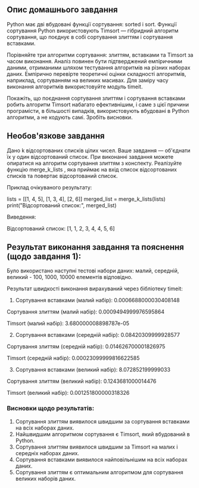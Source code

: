 ## Опис домашнього завдання

Python має дві вбудовані функції сортування: sorted і sort. Функції сортування Python використовують Timsort — гібридний алгоритм сортування, що поєднує в собі сортування злиттям і сортування вставками.

Порівняйте три алгоритми сортування: злиттям, вставками та Timsort за часом виконання. Аналіз повинен бути підтверджений емпіричними даними, отриманими шляхом тестування алгоритмів на різних наборах даних. Емпірично перевірте теоретичні оцінки складності алгоритмів, наприклад, сортуванням на великих масивах. Для заміру часу виконання алгоритмів використовуйте модуль timeit.

Покажіть, що поєднання сортування злиттям і сортування вставками робить алгоритм Timsort набагато ефективнішим, і саме з цієї причини програмісти, в більшості випадків, використовують вбудовані в Python алгоритми, а не кодують самі. Зробіть висновки.

## Необов'язкове завдання

Дано k відсортованих списків цілих чисел. Ваше завдання — об'єднати їх у один відсортований список. При виконанні завдання можете опиратися на алгоритм сортування злиттям з конспекту. Реалізуйте функцію merge_k_lists , яка приймає на вхід список відсортованих списків та повертає відсортований список.

Приклад очікуваного результату:

lists = [[1, 4, 5], [1, 3, 4], [2, 6]]
merged_list = merge_k_lists(lists)
print("Відсортований список:", merged_list)

Виведення:

Відсортований список: [1, 1, 2, 3, 4, 4, 5, 6]


## Результат виконання завдання та пояснення (щодо завдання 1): 

Було використано наступні тестові набори даних: 
малий, середній, великий - 100, 1000, 10000 елементів відповідно.

Результат швидкості виконання вирахуваний через бібліотеку timeit:

1. Сортування вставками (малий набір): 0.0006688000030408148

Сортування злиттям (малий набір): 0.0009494999976595864  

Timsort (малий набір): 3.680000008898787e-05

2. Сортування вставками (середній набір): 0.08420309999928577

Сортування злиттям (середній набір): 0.014626700001826975

Timsort (середній набір): 0.00023099999816622585

3. Сортування вставками (великий набір): 8.072852199999033

Сортування злиттям (великий набір): 0.1243681000014476

Timsort (великий набір): 0.001251800000318326

### Висновки щодо результатів:

1. Сортування злиттям виявилося швидшим за сортування вставками на всіх наборах даних.
2. Найшвидшим алгоритмом сортування є Timsort, який вбудований в Python.
3. Сортування злиттям виявилося швидшим за Timsort на малих і середніх наборах даних.
4. Сортування вставками виявилося найповільнішим на всіх наборах даних.
5. Сортування злиттям є оптимальним алгоритмом для сортування великих наборів даних.